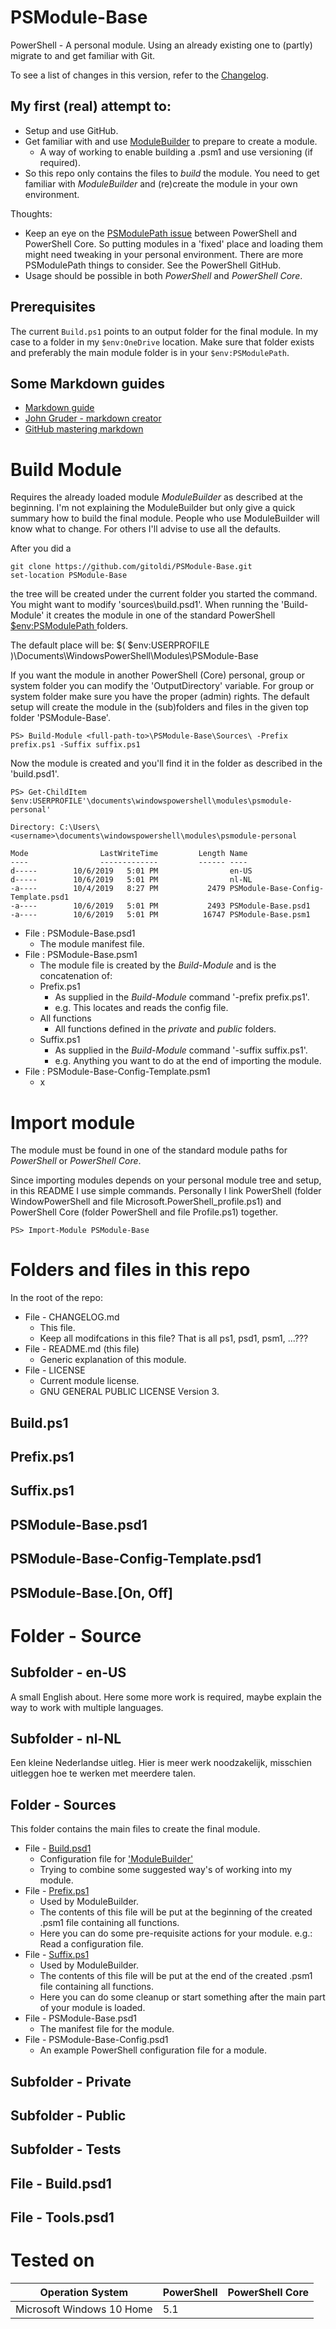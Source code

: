 
<h1 id='top'>PSModule-Base</h1>
PowerShell - A personal module. Using an already existing one to (partly) migrate to and get familiar with Git.

To see a list of changes in this version, refer to the [Changelog](CHANGELOG.md).

<h2>My first (real) attempt to:</h2>

* Setup and use GitHub.
* Get familiar with and use [ModuleBuilder](https://github.com/PoshCode/ModuleBuilder) to prepare to create a module.
    * A way of working to enable building a <module>.psm1 and use versioning (if required).
* So this repo only contains the files to *build* the module. You need to get familiar with _ModuleBuilder_ and (re)create the module in your own environment.

Thoughts:
* Keep an eye on the [PSModulePath issue](https://github.com/PowerShell/PowerShell/issues/6850) between PowerShell and PowerShell Core. So putting modules in a 'fixed' place and loading them might need tweaking in your personal environment. There are more PSModulePath things to consider. See the PowerShell GitHub.
* Usage should be possible in both *PowerShell* and *PowerShell Core*.

<h2>Prerequisites</h2>

The current ```Build.ps1``` points to an output folder for the final module. In my case to a folder in my ```$env:OneDrive``` location. Make sure that folder exists and preferably the main module folder is in your ```$env:PSModulePath```.

<h2>Some Markdown guides</h2>

* [Markdown guide](https://www.markdownguide.org/basic-syntax/)
* [John Gruder - markdown creator](https://daringfireball.net/projects/markdown/)
* [GitHub mastering markdown](https://guides.github.com/features/mastering-markdown/)

<h1 id='build'>Build Module</h1>

Requires the already loaded module *ModuleBuilder* as described at the beginning. I'm not explaining the ModuleBuilder but only give a quick summary how to build the final module. People who use ModuleBuilder will know what to change. For others I'll advise to use all the defaults.

After you did a

    git clone https://github.com/gitoldi/PSModule-Base.git
    set-location PSModule-Base

the tree will be created under the current folder you started the command. You might want to modify 'sources\build.psd1'. When running the 'Build-Module' it creates the module in one of the standard PowerShell [ $env:PSModulePath ]( https://docs.microsoft.com/en-us/powershell/developer/module/modifying-the-psmodulepath-installation-path ) folders. 

The default place will be: $( $env:USERPROFILE )\Documents\WindowsPowerShell\Modules\PSModule-Base

If you want the module in another PowerShell (Core) personal, group or system folder you can modify the 'OutputDirectory' variable. For group or system folder make sure you have the proper (admin) rights. The default setup will create the module in the (sub)folders and files in the given top folder 'PSModule-Base'.

    PS> Build-Module <full-path-to>\PSModule-Base\Sources\ -Prefix prefix.ps1 -Suffix suffix.ps1

Now the module is created and you'll find it in the folder as described in the 'build.psd1'. 

    PS> Get-ChildItem $env:USERPROFILE'\documents\windowspowershell\modules\psmodule-personal'

    Directory: C:\Users\<username>\documents\windowspowershell\modules\psmodule-personal
    
    Mode                LastWriteTime         Length Name
    ----                -------------         ------ ----
    d-----        10/6/2019   5:01 PM                en-US
    d-----        10/6/2019   5:01 PM                nl-NL
    -a----        10/4/2019   8:27 PM           2479 PSModule-Base-Config-Template.psd1
    -a----        10/6/2019   5:01 PM           2493 PSModule-Base.psd1
    -a----        10/6/2019   5:01 PM          16747 PSModule-Base.psm1

* File : PSModule-Base.psd1
    * The module manifest file.
* File : PSModule-Base.psm1
    * The module file is created by the *Build-Module* and is the concatenation of:
    * Prefix.ps1
        * As supplied in the *Build-Module* command '-prefix prefix.ps1'.
        * e.g. This locates and reads the config file.
    * All functions
        * All functions defined in the *private* and *public* folders.
    * Suffix.ps1
        * As supplied in the *Build-Module* command '-suffix suffix.ps1'.
        * e.g. Anything you want to do at the end of importing the module.
* File : PSModule-Base-Config-Template.psm1
    * x

<h1 id='import'>Import module</h1>

The module must be found in one of the standard module paths for *PowerShell* or *PowerShell Core*.

Since importing modules depends on your personal module tree and setup, in this README I use simple commands.
Personally I link PowerShell (folder WindowPowerShell and file Microsoft.PowerShell_profile.ps1) and PowerShell Core (folder PowerShell and file Profile.ps1) together.

    PS> Import-Module PSModule-Base

<h1 id='folderfiles'>Folders and files in this repo</h1>

In the root of the repo:

* File - CHANGELOG.md
    * This file.
    * Keep all modifcations in this file? That is all ps1, psd1, psm1, ...???
* File - README.md (this file)
    * Generic explanation of this module.
* File - LICENSE
    * Current module license.
    * GNU GENERAL PUBLIC LICENSE Version 3.

<h2 id="build">Build.ps1</h2>

<h2 id="prefix">Prefix.ps1</h2>

<h2 id="suffix">Suffix.ps1</h2>

<h2 id="suffix">PSModule-Base.psd1</h2>

<h2 id="suffix">PSModule-Base-Config-Template.psd1</h2>

<h2 id="suffix">PSModule-Base.[On, Off]</h2>

<h1 id='foldersource'>Folder - Source</h1>

<h2>Subfolder - en-US</h2>

A small English about.
Here some more work is required, maybe explain the way to work with multiple languages.

<h2>Subfolder - nl-NL</h2>

Een kleine Nederlandse uitleg.
Hier is meer werk noodzakelijk, misschien uitleggen hoe te werken met meerdere talen.

<h2>Folder - Sources</h2>

This folder contains the main files to create the final module.

* File - [Build.psd1](#build)
    * Configuration file for [ 'ModuleBuilder' ]( https://github.com/PoshCode/ModuleBuilder )
    * Trying to combine some suggested way's of working into my module.
* File - [Prefix.ps1](#prefix)
    * Used by ModuleBuilder.
    * The contents of this file will be put at the beginning of the created <module>.psm1 file containing all functions.
    * Here you can do some pre-requisite actions for your module. e.g.: Read a configuration file.
* File - [Suffix.ps1](#suffix)
    * Used by ModuleBuilder.
    * The contents of this file will be put at the end of the created <module>.psm1 file containing all functions.
    * Here you can do some cleanup or start something after the main part of your module is loaded.
* File - PSModule-Base.psd1
    * The manifest file for the module.
* File - PSModule-Base-Config.psd1
    * An example PowerShell configuration file for a module.

<h2>Subfolder - Private</h2>

<h2>Subfolder - Public</h2>

<h2>Subfolder - Tests</h2>

<h2>File - Build.psd1</h2>

<h2>File - Tools.psd1</h2>

<h1>Tested on</h1>

Operation System | PowerShell | PowerShell Core
-------------------------------------------------- | ---------- | ----------
Microsoft Windows 10 Home | 5.1 | 
